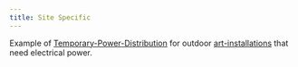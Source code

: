 ```yaml
---
title: Site Specific
---
```


Example of [Temporary-Power-Distribution](/sculpture/temporary-power-distribution.md) for outdoor [art-installations](/sculpture/art-installations.md) that need electrical power.
